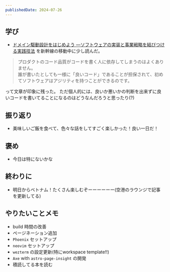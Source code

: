 ```yaml
---
publishedDate: 2024-07-26
---
```


## 学び
- [ドメイン駆動設計をはじめよう ―ソフトウェアの実装と事業戦略を結びつける実践技法](https://www.amazon.co.jp/dp/481440073X?psc=1&ref=ppx_yo2ov_dt_b_product_details) を新幹線の移動中に少し読んだ。  
> プロダクトのコード品質がコードを書く人に依存してしまうのはよくありません。  
> 誰が書いたとしても一様に「良いコード」であることが担保されて、初めてソフトウェアはアジリティを持つことができるのです。  

って文章が印象に残った。 ただ個人的には、良いか悪いかの判断を出来ずに良いコードを書いてることになるのはどうなんだろうと思ったり(?)

## 振り返り
- 美味しいご飯を食べて、色々な話をしてすごく楽しかった！良い一日だ！

## 褒め
- 今日は特にないかな

## 終わりに
- 明日からベトナム！たくさん楽しむぞーーーーーー(空港のラウンジで記事を更新してる)

## やりたいことメモ
- build 時間の改善
- ページネーション追加
- `Phoenix` セットアップ
- `neovim` セットアップ
- `wezterm` の設定更新(特にworkspace template!!)
- `Axe` with `astro-page-insight` の開発
- 積読してる本を読む
